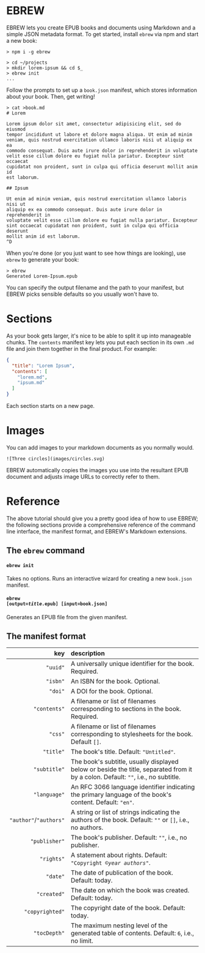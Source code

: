 # EBREW

EBREW lets you create EPUB books and documents using Markdown and a simple JSON metadata format. To get started, install `ebrew` via npm and start a new book:

    > npm i -g ebrew

    > cd ~/projects
    > mkdir lorem-ipsum && cd $_
    > ebrew init
    ...

Follow the prompts to set up a `book.json` manifest, which stores information about your book. Then, get writing!

    > cat >book.md
    # Lorem

    Lorem ipsum dolor sit amet, consectetur adipisicing elit, sed do eiusmod
    tempor incididunt ut labore et dolore magna aliqua. Ut enim ad minim
    veniam, quis nostrud exercitation ullamco laboris nisi ut aliquip ex ea
    commodo consequat. Duis aute irure dolor in reprehenderit in voluptate
    velit esse cillum dolore eu fugiat nulla pariatur. Excepteur sint occaecat
    cupidatat non proident, sunt in culpa qui officia deserunt mollit anim id
    est laborum.

    ## Ipsum

    Ut enim ad minim veniam, quis nostrud exercitation ullamco laboris nisi ut
    aliquip ex ea commodo consequat. Duis aute irure dolor in reprehenderit in
    voluptate velit esse cillum dolore eu fugiat nulla pariatur. Excepteur
    sint occaecat cupidatat non proident, sunt in culpa qui officia deserunt
    mollit anim id est laborum.
    ^D

When you're done (or you just want to see how things are looking), use `ebrew` to generate your book:

    > ebrew
    Generated Lorem-Ipsum.epub

You can specify the output filename and the path to your manifest, but EBREW picks sensible defaults so you usually won't have to.

# Sections

As your book gets larger, it's nice to be able to split it up into manageable chunks. The `contents` manifest key lets you put each section in its own `.md` file and join them together in the final product. For example:

```json
{
  "title": "Lorem Ipsum",
  "contents": [
    "lorem.md",
    "ipsum.md"
  ]
}
```

Each section starts on a new page.

# Images

You can add images to your markdown documents as you normally would.

    ![Three circles](images/circles.svg)

EBREW automatically copies the images you use into the resultant EPUB document and adjusts image URLs to correctly refer to them.

# Reference

The above tutorial should give you a pretty good idea of how to use EBREW; the following sections provide a comprehensive reference of the command line interface, the manifest format, and EBREW's Markdown extensions.

## The `ebrew` command

#### `ebrew init`
Takes no options. Runs an interactive wizard for creating a new `book.json` manifest.

#### <code>ebrew [output=<em>title</em>.epub] [input=book.json]</code>
Generates an EPUB file from the given manifest.

## The manifest format

| key | description |
|----:|:------------|
| `"uuid"` | A universally unique identifier for the book. Required. |
| `"isbn"` | An ISBN for the book. Optional. |
| `"doi"` | A DOI for the book. Optional. |
| `"contents"` | A filename or list of filenames corresponding to sections in the book. Required. |
| `"css"` | A filename or list of filenames corresponding to stylesheets for the book. Default `[]`. |
| `"title"` | The book's title. Default: `"Untitled"`. |
| `"subtitle"` | The book's subtitle, usually displayed below or beside the title, separated from it by a colon. Default: `""`, i.e., no subtitle. |
| `"language"` | An RFC 3066 language identifier indicating the primary language of the book's content. Default: `"en"`. |
| `"author"`/`"authors"` | A string or list of strings indicating the authors of the book. Default: `""` or `[]`, i.e., no authors. |
| `"publisher"` | The book's publisher. Default: `""`, i.e., no publisher. |
| `"rights"` | A statement about rights. Default: <code>"Copyright ©<em>year</em> <em>authors</em>"</code>. |
| `"date"` | The date of publication of the book. Default: today. |
| `"created"` | The date on which the book was created. Default: today. |
| `"copyrighted"` | The copyright date of the book. Default: today. |
| `"tocDepth"` | The maximum nesting level of the generated table of contents. Default: `6`, i.e., no limit. |
